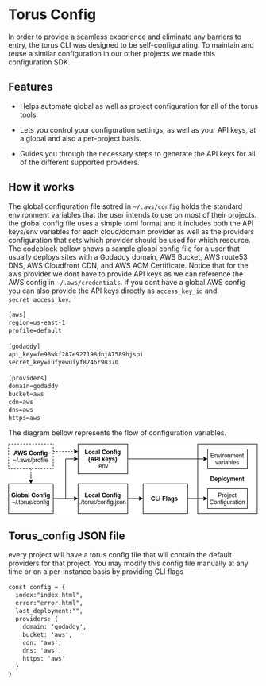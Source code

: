 # Torus Config
In order to provide a seamless experience and eliminate any barriers to entry, the torus CLI was designed to be self-configurating. To maintain and reuse a similar configuration in our other projects we made this configuration SDK.

## Features
- Helps automate global as well as project configuration for all of the torus tools.

- Lets you control your configuration settings, as well as your API keys, at a global and also a per-project basis.

- Guides you through the necessary steps to generate the API keys for all of the different supported providers.

## How it works
The global configuration file sotred in `~/.aws/config` holds the standard environment variables that the user intends to use on most of their projects. the global config file uses a simple toml format and it includes both the API keys/env variables for each cloud/domain provider as well as the providers configuration that sets which provider should be used for which resource. The codeblock bellow shows a sample gloabl config file for a user that usually deploys sites with a Godaddy domain, AWS Bucket, AWS route53 DNS, AWS Cloudfront CDN, and AWS ACM Certificate. Notice that for the aws provider we dont have to provide API keys as we can reference the AWS config in `~/.aws/credentials`. If you dont have a global AWS config you can also provide the API keys directly as `access_key_id` and `secret_access_key`.


    [aws]
    region=us-east-1
    profile=default
    
    [godaddy]
    api_key=fe98wkf287e927198dnj87589hjspi
    secret_key=iufyewuiyf8746r98370
    
    [providers]
    domain=godaddy
    bucket=aws
    cdn=aws
    dns=aws
    https=aws

The diagram bellow represents the flow of configuration variables.


![Flow of configuration variables in torus](img/torus-config.png)



## Torus_config JSON file

every project will have a torus config file that will contain the default providers for that project. You may modify this config file manually at any time or on a per-instance basis by providing CLI flags


    const config = {
      index:"index.html",
      error:"error.html",
      last_deployment:"",
      providers: {
        domain: 'godaddy',
        bucket: 'aws',
        cdn: 'aws',
        dns: 'aws',
        https: 'aws'
      }
    }

